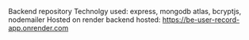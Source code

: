 Backend repository
Technolgy used: express, mongodb atlas, bcryptjs, nodemailer
Hosted on render
backend hosted: <a href='https://be-user-record-app.onrender.com'>https://be-user-record-app.onrender.com </a>
